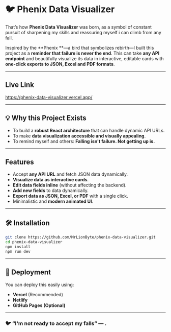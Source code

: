 # 🐦 Phenix Data Visualizer

That’s how **Phenix Data Visualizer** was born, as a symbol of constant pursuit of sharpening my skills and reassuring myself i can climb from any fall.

Inspired by the **Phenix **—a bird that symbolizes rebirth—I built this project as a **reminder that failure is never the end**. This can take **any API endpoint** and beautifully visualize its data in interactive, editable cards with **one-click exports to JSON, Excel and PDF formats**.

---

## Live Link
https://phenix-data-visualizer.vercel.app/

---

## 💡 Why this Project Exists
- To build a **robust React architecture** that can handle dynamic API URLs.
- To make **data visualization accessible and visually appealing**.
- To remind myself and others: **Falling isn't failure. Not getting up is.**

---

## Features
- Accept **any API URL** and fetch JSON data dynamically.
- **Visualize data as interactive cards**.
- **Edit data fields inline** (without affecting the backend).
- **Add new fields** to data dynamically.
- **Export data as JSON, Excel, or PDF** with a single click.
- Minimalistic and **modern animated UI**.

---

## 🛠️ Installation
```bash
git clone https://github.com/MrLionByte/phenix-data-visualizer.git
cd phenix-data-visualizer
npm install
npm run dev
```

---

## 🚀 Deployment
You can deploy this easily using:
- **Vercel** (Recommended)
- **Netlify**
- **GitHub Pages (Optional)**

---

### 🐦 “I'm not ready to accept my falls” — .
